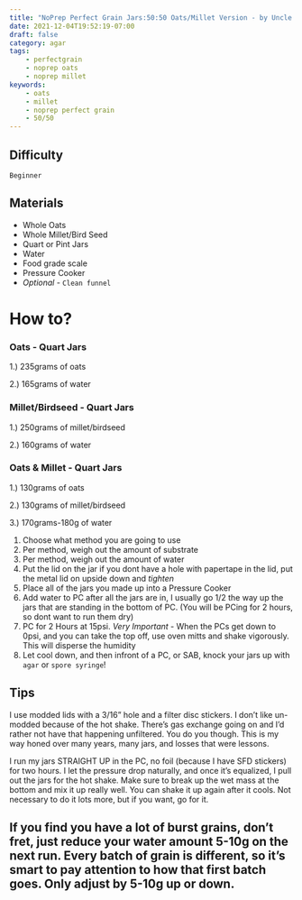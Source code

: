 ```yaml
---
title: "NoPrep Perfect Grain Jars:50:50 Oats/Millet Version - by Uncle Al"
date: 2021-12-04T19:52:19-07:00
draft: false
category: agar
tags:
    - perfectgrain
    - noprep oats
    - noprep millet
keywords:
    - oats
    - millet
    - noprep perfect grain
    - 50/50
---
```


## Difficulty
`Beginner`

## Materials

* Whole Oats
* Whole Millet/Bird Seed
* Quart or Pint Jars
* Water
* Food grade scale
* Pressure Cooker
* *Optional* - `Clean funnel`

# How to?
### Oats - Quart Jars
1.) 235grams of oats  

2.) 165grams of water

### Millet/Birdseed - Quart Jars
1.) 250grams of millet/birdseed

2.) 160grams of water

### Oats & Millet - Quart Jars
1.) 130grams of oats

2.) 130grams of millet/birdseed

3.) 170grams-180g of water



1. Choose what method you are going to use
2. Per method, weigh out the amount of substrate
3. Per method, weigh out the amount of water
4. Put the lid on the jar if you dont have a hole with papertape in the lid, put the metal lid on upside down and *tighten*
5. Place all of the jars you made up into a Pressure Cooker
6. Add water to PC after all the jars are in, I usually go 1/2 the way up the jars that are standing in the bottom of PC. (You will be PCing for 2 hours, so dont want to run them dry)
8. PC for 2 Hours at 15psi. *Very Important* - When the PCs get down to 0psi, and you can take the top off, use oven mitts and shake vigorously. This will disperse the humidity 
9. Let cool down, and then infront of a PC, or SAB, knock your jars up with `agar` or `spore syringe`! 

## Tips 

I use modded lids with a 3/16” hole and a filter disc stickers. I don’t like un-modded because of the hot shake. There’s gas exchange going on and I’d rather not have that happening unfiltered. You do you though. This is my way honed over many years, many jars, and losses that were lessons.

I run my jars STRAIGHT UP in the PC, no foil (because I have SFD stickers) for two hours. I let the pressure drop naturally, and once it’s equalized, I pull out the jars for the hot shake. Make sure to break up the wet mass at the bottom and mix it up really well. You can shake it up again after it cools. Not necessary to do it lots more, but if you want, go for it. 

If you find you have a lot of burst grains, don’t fret, just reduce your water amount 5-10g on the next run. Every batch of grain is different, so it’s smart to pay attention to how that first batch goes. Only adjust by 5-10g up or down.
---

